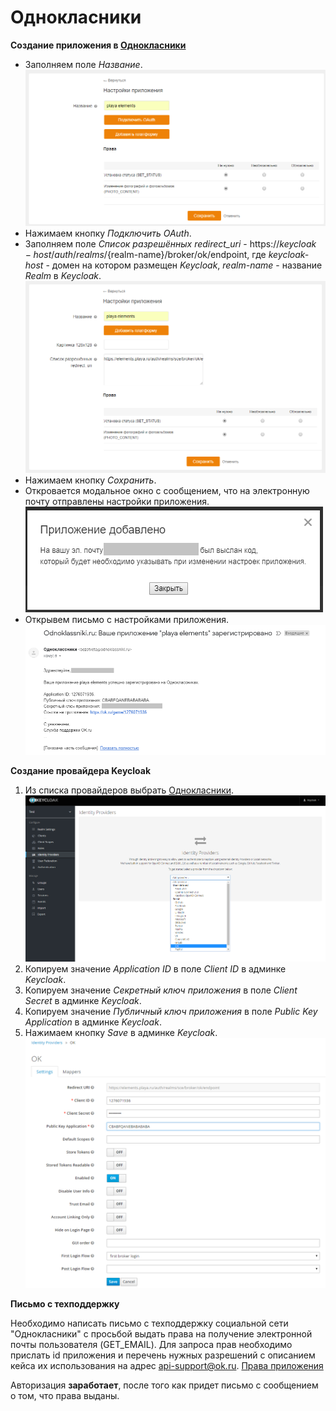 # Однокласники

**Создание приложения в [Однокласники](https://ok.ru)**

+ Заполняем поле *Название*.
![Создание приложения Однокласники](screenshots/ok_provider_1.png)
+ Нажимаем кнопку *Подключить OAuth*.
+ Заполняем поле *Список разрешённых redirect_uri* -
 https://${keycloak-host}/auth/realms/${realm-name}/broker/ok/endpoint, где _keycloak-host_ - домен на котором 
 размещен _Keycloak_, _realm-name_ - название _Realm_ в _Keycloak_.
![Доверенный redirect URI](screenshots/ok_provider_2.png)
+ Нажимаем кнопку *Сохранить*.
+ Откровается модальное окно с сообщением, что на электронную почту отправлены настройки приложения.
![Модальное окно с сообщением](screenshots/ok_provider_3.png)
+ Открывем письмо с настройками приложения.
![Письмо с настройками приложения](screenshots/ok_provider_4.png)

**Создание провайдера Keycloak**
1. Из списка провайдеров выбрать [Однокласники](https://ok.ru).
![Выбор OK провайдера](screenshots/ok_provider_6.png)
2. Копируем значение *Application ID* в поле *Client ID* в админке *Keycloak*.
3. Копируем значение *Секретный ключ приложения* в поле *Client Secret* в админке *Keycloak*.
4. Копируем значение *Публичный ключ приложения* в поле *Public Key Application* в админке *Keycloak*.
5. Нажимаем кнопку *Save* в админке *Keycloak*.
![Создание провайдера Keycloak](screenshots/ok_provider_5.png)

**Письмо с техподдержку**

Необходимо написать письмо с техподдержку социальной сети "Однокласники" с просьбой выдать права на получение 
электронной почты пользователя (GET_EMAIL). Для запроса прав необходимо прислать id приложения и перечень нужных 
разрешений с описанием кейса их использования на адрес api-support@ok.ru.
[Права приложения](https://apiok.ru/ext/oauth/permissions)

Авторизация **заработает**, после того как придет письмо с сообщением о том, что права выданы.
